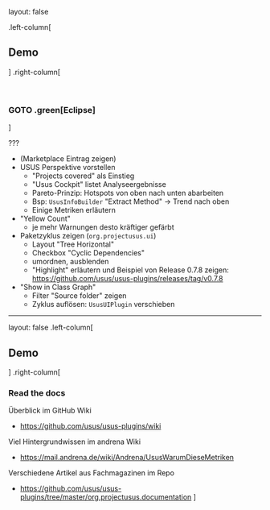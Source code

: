 layout: false

.left-column[
## Demo
]
.right-column[
<br>
<br>
<br>

### GOTO .green[Eclipse]

]

???
- (Marketplace Eintrag zeigen)
- USUS Perspektive vorstellen
  - "Projects covered" als Einstieg
  - "Usus Cockpit" listet Analyseergebnisse
  - Pareto-Prinzip: Hotspots von oben nach unten abarbeiten
  - Bsp: `UsusInfoBuilder` "Extract Method" -> Trend nach oben 
  - Einige Metriken erläutern
- "Yellow Count"
  - je mehr Warnungen desto kräftiger gefärbt
- Paketzyklus zeigen (`org.projectusus.ui`)
  - Layout "Tree Horizontal"
  - Checkbox "Cyclic Dependencies"
  - umordnen, ausblenden
  - "Highlight" erläutern und Beispiel von Release 0.7.8 zeigen: https://github.com/usus/usus-plugins/releases/tag/v0.7.8
- "Show in Class Graph"
  - Filter "Source folder" zeigen
  - Zyklus auflösen: `UsusUIPlugin` verschieben  

---

layout: false
.left-column[
## Demo
]
.right-column[
### Read the docs

Überblick im GitHub Wiki
- https://github.com/usus/usus-plugins/wiki
<p/>

Viel Hintergrundwissen im andrena Wiki
- https://mail.andrena.de/wiki/Andrena/UsusWarumDieseMetriken
<p/>

Verschiedene Artikel aus Fachmagazinen im Repo
- https://github.com/usus/usus-plugins/tree/master/org.projectusus.documentation
]
